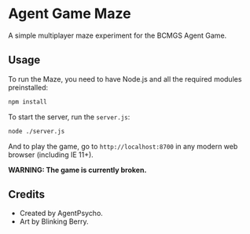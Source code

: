 # Agent Game Maze

A simple multiplayer maze experiment for the BCMGS Agent Game.

## Usage
To run the Maze, you need to have Node.js and all the required modules preinstalled:
```bash
npm install
```
To start the server, run the `server.js`:
```bash
node ./server.js
```
And to play the game, go to `http://localhost:8700` in any modern web browser (including IE 11+).

**WARNING: The game is currently broken.**

## Credits
 + Created by AgentPsycho.
 + Art by Blinking Berry.
